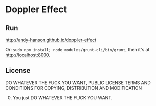 # Doppler Effect

## Run

<http://andy-hanson.github.io/doppler-effect>

Or: `sudo npm install; node_modules/grunt-cli/bin/grunt`, then it's at <http://localhost:8000>.


## License

DO WHATEVER THE FUCK YOU WANT, PUBLIC LICENSE
TERMS AND CONDITIONS FOR COPYING, DISTRIBUTION AND MODIFICATION

0. You just DO WHATEVER THE FUCK YOU WANT.
